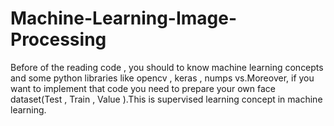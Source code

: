 # Machine-Learning-Image-Processing
Before of the reading code , you should to know machine learning concepts and some python libraries like opencv , keras , numps vs.Moreover, if you want to implement that
code you need to prepare your own face dataset(Test , Train , Value ).This is supervised learning concept in machine learning.


